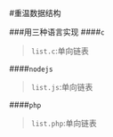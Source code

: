 #重温数据结构

###用三种语言实现
####`c`
>`list.c`:单向链表

####`nodejs`
>`list.js`:单向链表

####`php`
>`list.php`:单向链表
